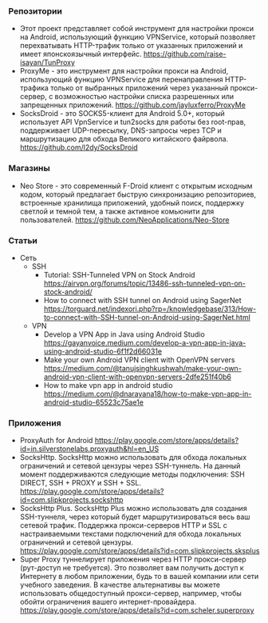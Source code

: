 ### Репозитории

- Этот проект представляет собой инструмент для настройки прокси на Android, использующий функцию VPNService, который позволяет перехватывать HTTP-трафик только от указанных приложений и имеет японскоязычный интерфейс. https://github.com/raise-isayan/TunProxy
- ProxyMe - это инструмент для настройки прокси на Android, использующий функцию VPNService для перенаправления HTTP-трафика только от выбранных приложений через указанный прокси-сервер, с возможностью настройки списка разрешенных или запрещенных приложений. https://github.com/jayluxferro/ProxyMe
- SocksDroid - это SOCKS5-клиент для Android 5.0+, который использует API VpnService и tun2socks для работы без root-прав, поддерживает UDP-пересылку, DNS-запросы через TCP и маршрутизацию для обхода Великого китайского файрвола. https://github.com/l2dy/SocksDroid

### Магазины

- Neo Store - это современный F-Droid клиент с открытым исходным кодом, который предлагает быструю синхронизацию репозиториев, встроенные хранилища приложений, удобный поиск, поддержку светлой и темной тем, а также активное комьюнити для пользователей. https://github.com/NeoApplications/Neo-Store

### Статьи

- Сеть
    - SSH
        - Tutorial: SSH-Tunneled VPN on Stock Android https://airvpn.org/forums/topic/13486-ssh-tunneled-vpn-on-stock-android/
        - How to connect with SSH tunnel on Android using SagerNet https://torguard.net/indexori.php?rp=/knowledgebase/313/How-to-connect-with-SSH-tunnel-on-Android-using-SagerNet.html
    - VPN    
        - Develop a VPN App in Java using Android Studio https://gayanvoice.medium.com/develop-a-vpn-app-in-java-using-android-studio-6f1f2d66031e
        - Make your own Android VPN client with OpenVPN servers https://medium.com/@tanujsinghkushwah/make-your-own-android-vpn-client-with-openvpn-servers-2dfe251f40b6
        - How to make vpn app in android studio https://medium.com/@dnarayana18/how-to-make-vpn-app-in-android-studio-65523c75ae1e

### Приложения

- ProxyAuth for Android https://play.google.com/store/apps/details?id=in.silverstonelabs.proxyauth&hl=en_US
- SocksHttp. SocksHttp можно использовать для обхода локальных ограничений и сетевой цензуры через SSH-туннель. На данный момент поддерживаются следующие методы подключения: SSH DIRECT, SSH + PROXY и SSH + SSL. https://play.google.com/store/apps/details?id=com.slipkprojects.sockshttp
- SocksHttp Plus. SocksHttp Plus можно использовать для создания SSH-туннеля, через который будет маршрутизироваться весь ваш сетевой трафик. Поддержка прокси-серверов HTTP и SSL с настраиваемыми текстами подключений для обхода локальных ограничений и сетевой цензуры. https://play.google.com/store/apps/details?id=com.slipkprojects.sksplus
- Super Proxy туннелирует приложения через HTTP прокси-сервер (рут-доступ не требуется). Это позволяет вам получить доступ к Интернету в любом приложении, будь то в вашей компании или сети учебного заведения. В качестве альтернативы вы можете использовать общедоступный прокси-сервер, например, чтобы обойти ограничения вашего интернет-провайдера. https://play.google.com/store/apps/details?id=com.scheler.superproxy